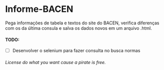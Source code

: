 # Informe-BACEN

Pega informações de tabela e textos do site do BACEN, verifica diferenças com os da última consula e salva os dados novos em um arquivo .html.

#### TODO:
- [ ] Desenvolver o selenium para fazer consulta no busca normas

###### License do what you want cause a pirate is free.
